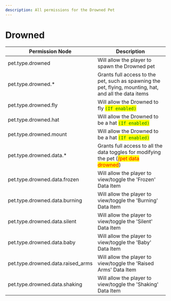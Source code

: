 ```yaml
---
description: All permissions for the Drowned Pet
---
```



# Drowned
| Permission Node | Description |
| - | - |
| pet.type.drowned | Will allow the player to spawn the Drowned pet |
| pet.type.drowned.* | Grants full access to the pet, such as spawning the pet, flying, mounting, hat, and all the data items |
| pet.type.drowned.fly | Will allow the Drowned to fly <mark style="color:green;">`(If enabled)`</mark> |
| pet.type.drowned.hat | Will allow the Drowned to be a hat <mark style="color:green;">`(If enabled)`</mark> |
| pet.type.drowned.mount | Will allow the Drowned to be a hat <mark style="color:green;">`(If enabled)`</mark> |
| pet.type.drowned.data.* | Grants full access to all the data toggles for modifying the pet (<mark style="color:red;">/pet data drowned</mark>) |
| pet.type.drowned.data.frozen | Will allow the player to view/toggle the 'Frozen' Data Item |
| pet.type.drowned.data.burning | Will allow the player to view/toggle the 'Burning' Data Item |
| pet.type.drowned.data.silent | Will allow the player to view/toggle the 'Silent' Data Item |
| pet.type.drowned.data.baby | Will allow the player to view/toggle the 'Baby' Data Item |
| pet.type.drowned.data.raised_arms | Will allow the player to view/toggle the 'Raised Arms' Data Item |
| pet.type.drowned.data.shaking | Will allow the player to view/toggle the 'Shaking' Data Item |

